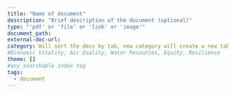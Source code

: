 ```yaml
---
title: "Name of document"
description: "Brief description of the document (optional)"
type: "'pdf' or 'file' or 'link' or 'image'"
document_path:
external-doc-url:
category: Will sort the docs by tab, new category will create a new tab.
#Economic Vitality, Air Quality, Water Resources, Equity, Resilience
theme: []
#any searchable index tag
tags:
  - document
---
```

